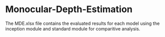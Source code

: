 # Monocular-Depth-Estimation

The MDE.xlsx file contains the evaluated results for each model using the inception module and standard module for comparitive analysis.
